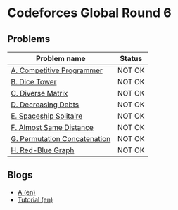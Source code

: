 # Codeforces Global Round 6

## Problems

|Problem name|Status|
|------------|---------|
| [A. Competitive Programmer](problems/A._Competitive_Programmer.md)|NOT OK|
| [B. Dice Tower](problems/B._Dice_Tower.md)|NOT OK|
| [C. Diverse Matrix](problems/C._Diverse_Matrix.md)|NOT OK|
| [D. Decreasing Debts](problems/D._Decreasing_Debts.md)|NOT OK|
| [E. Spaceship Solitaire](problems/E._Spaceship_Solitaire.md)|NOT OK|
| [F. Almost Same Distance](problems/F._Almost_Same_Distance.md)|NOT OK|
| [G. Permutation Concatenation](problems/G._Permutation_Concatenation.md)|NOT OK|
| [H. Red-Blue Graph](problems/H._Red-Blue_Graph.md)|NOT OK|
## Blogs

- [A (en)](blogs/A_(en).md)
- [Tutorial (en)](blogs/Tutorial_(en).md)

